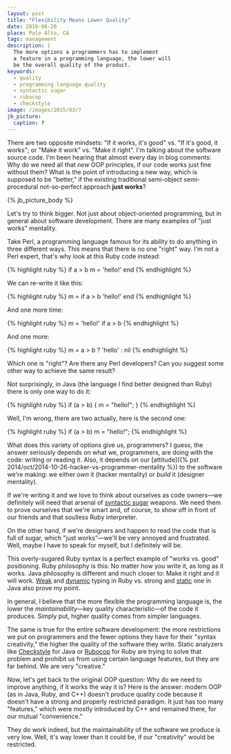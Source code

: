 ```yaml
---
layout: post
title: "Flexibility Means Lower Quality"
date: 2016-06-20
place: Palo Alto, CA
tags: management
description: |
  The more options a programmers has to implement
  a feature in a programming language, the lower will
  be the overall quality of the product.
keywords:
  - quality
  - programming language quality
  - syntactic sugar
  - rubocop
  - checkstyle
image: /images/2015/03/?
jb_picture:
  caption: ?
---
```


There are two opposite mindsets: "If it works, it's good" vs.
"If it's good, it works"; or "Make it work" vs. "Make it right".
I'm talking about the software source code. I'm been hearing that
almost every day in blog comments: Why do we need all that _new_ OOP
principles, if our code works just fine without them? What is the
point of introducing a new way, which is supposed to be "better,"
if the existing traditional semi-object semi-procedural not-so-perfect
approach **just works**?

<!--more-->

{% jb_picture_body %}

Let's try to think bigger. Not just about object-oriented programming, but
in general about software development. There are many examples of
"just works" mentality.

Take Perl, a programming language famous
for its ability to do anything in three different ways. This means that
there is no one "right" way. I'm not a Perl expert, that's why
look at this Ruby code instead:

{% highlight ruby %}
if a > b
  m = 'hello!'
end
{% endhighlight %}

We can re-write it like this:

{% highlight ruby %}
m = if a > b
  'hello!'
end
{% endhighlight %}

And one more time:

{% highlight ruby %}
m = 'hello!' if a > b
{% endhighlight %}

And one more:

{% highlight ruby %}
m = a > b ? 'hello' : nil
{% endhighlight %}

Which one is "right"? Are there any Perl developers? Can you suggest
some other way to achieve the same result?

Not surprisingly, in Java (the language I find better designed than Ruby)
there is only one way to do it:

{% highlight ruby %}
if (a > b) {
  m = "hello!";
}
{% endhighlight %}

Well, I'm wrong, there are two actually, here is the second one:

{% highlight ruby %}
if (a > b) m = "hello!";
{% endhighlight %}

What does this variety of options give us, programmers? I guess, the answer
seriously depends on what we, programmers, are doing with the code:
writing or reading it. Also, it depends on our
[attitude]({% pst 2014/oct/2014-10-26-hacker-vs-programmer-mentality %}) to the
software we're making: we either
_own_ it (hacker mentality) or
_build_ it (designer mentality).

If we're writing it and we love to think about ourselves as code owners&mdash;we
definitely will need that arsenal of
[syntactic sugar](https://en.wikipedia.org/wiki/Syntactic_sugar) weapons. We need them to prove ourselves
that we're smart and, of course, to show off in front of our friends and
that soulless Ruby interpreter.

On the other hand, if we're designers and happen to read the code that is
full of sugar, which "just works"&mdash;we'll be very annoyed and
frustrated. Well, maybe I have to speak for myself, but I definitely will be.

This overly-sugared Ruby syntax is a perfect example of "works vs. good"
positioning. Ruby philosophy is this: No matter how you write it, as long
as it works. Java philosophy is different and much closer to:
Make it right and it will work.
[Weak](https://en.wikipedia.org/wiki/Strong_and_weak_typing)
and
[dynamic](https://en.wikipedia.org/wiki/Type_system#Dynamic_type_checking_and_runtime_type_information)
typing in Ruby vs. strong and
[static](https://en.wikipedia.org/wiki/Type_system#Static_type_checking)
one in Java also prove my point.

In general, I believe that the more flexible the programming language is, the
lower the _maintainability_&mdash;key quality characteristic&mdash;of the code it produces.
Simply put, higher quality comes from simpler languages.

The same is true for the entire software development: the more restrictions
we put on programmers and the fewer options they have for their
"syntax creativity," the higher the quality of the software they write.
Static analyzers like
[Checkstyle](http://checkstyle.sourceforge.net/) for Java or
[Rubocop](https://github.com/bbatsov/rubocop) for Ruby are trying
to solve that problem and prohibit us from using certain language features,
but they are far behind. We are very "creative."

Now, let's get back to the original OOP question:
Why do we need to improve anything, if it works the way it is?
Here is the answer: modern OOP (as in Java, Ruby, and C++)
doesn't produce quality code because it doesn't have a strong
and properly restricted paradigm. It just has too many "features,"
which were mostly introduced by C++ and remained there, for our
mutual "convenience."

They do work indeed, but the maintainability of the software we produce
is very low. Well, it's way lower than it could be, if our "creativity"
would be restricted.

